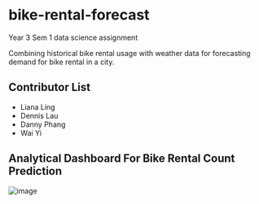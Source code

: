 # bike-rental-forecast
Year 3 Sem 1 data science assignment

Combining historical bike rental usage with weather data for forecasting demand for bike rental in a city.


## Contributor List

- Liana Ling
- Dennis Lau
- Danny Phang
- Wai Yi 

## Analytical Dashboard For Bike Rental Count Prediction
![image](https://user-images.githubusercontent.com/61375431/150630987-ee869d04-db9e-41b1-a9bb-fbfd813cb1c7.png)

